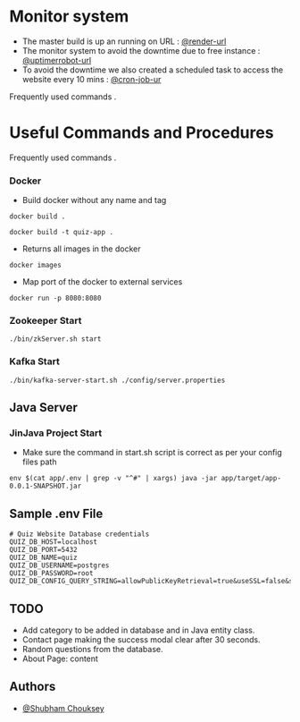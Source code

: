 

# Monitor system 

- The master build is up an running on URL : [@render-url](https://quiz-website-g8d7.onrender.com/) 
- The monitor system to avoid the downtime due to free instance : [@uptimerrobot-url](https://uptimerobot.com/dashboard)
- To avoid the downtime we also created a scheduled task to access the website every 10 mins : [@cron-job-ur](https://console.cron-job.org/jobs)


Frequently used commands .

# Useful Commands and Procedures

Frequently used commands .


### Docker 

*  Build docker without any name and tag  
```shell script
docker build .
```
```shell script
docker build -t quiz-app .
```

*  Returns all images in the docker
```shell script
docker images
```
*  Map port of the docker to external services
```shell script
docker run -p 8080:8080
```

### Zookeeper Start


```shell script
./bin/zkServer.sh start
```
### Kafka Start


```shell script
./bin/kafka-server-start.sh ./config/server.properties
```



## Java Server 

### JinJava Project Start


* Make sure the command in start.sh script is correct as per your config files path
```shell script
env $(cat app/.env | grep -v "^#" | xargs) java -jar app/target/app-0.0.1-SNAPSHOT.jar
```


## Sample .env File
```shell script
# Quiz Website Database credentials
QUIZ_DB_HOST=localhost
QUIZ_DB_PORT=5432
QUIZ_DB_NAME=quiz
QUIZ_DB_USERNAME=postgres
QUIZ_DB_PASSWORD=root
QUIZ_DB_CONFIG_QUERY_STRING=allowPublicKeyRetrieval=true&useSSL=false&sessionVariables=sql_mode='NO_ENGINE_SUBSTITUTION'&jdbcCompliantTruncation=false&createDatabaseIfNotExist=true
```

## TODO 

* Add category to be added in database and in Java entity class.
* Contact page making the success modal clear after 30 seconds.
* Random questions from the database. 
* About Page: content





## Authors

- [@Shubham Chouksey](https://github.com/ShubhamChouksey123)
